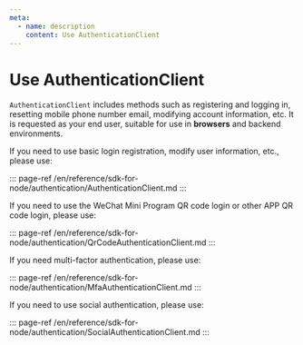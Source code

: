 ```yaml
---
meta:
  - name: description
    content: Use AuthenticationClient
---
```


# Use AuthenticationClient

<LastUpdated/>

`AuthenticationClient` includes methods such as registering and logging in, resetting mobile phone number email, modifying account information, etc. It is requested as your end user, suitable for use in **browsers** and backend environments.

If you need to use basic login registration, modify user information, etc., please use:

::: page-ref /en/reference/sdk-for-node/authentication/AuthenticationClient.md
:::

If you need to use the WeChat Mini Program QR code login or other APP QR code login, please use:

::: page-ref /en/reference/sdk-for-node/authentication/QrCodeAuthenticationClient.md
:::

If you need multi-factor authentication, please use:

::: page-ref /en/reference/sdk-for-node/authentication/MfaAuthenticationClient.md
:::

If you need to use social authentication, please use:

::: page-ref /en/reference/sdk-for-node/authentication/SocialAuthenticationClient.md
:::
